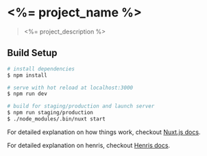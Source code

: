 # <%= project_name %>

> <%= project_description %>

## Build Setup

```bash
# install dependencies
$ npm install

# serve with hot reload at localhost:3000
$ npm run dev

# build for staging/production and launch server
$ npm run staging/production
$ ./node_modules/.bin/nuxt start
```

For detailed explanation on how things work, checkout [Nuxt.js docs](https://nuxtjs.org).

For detailed explanation on henris, checkout [Henris docs](https://henris.style).
